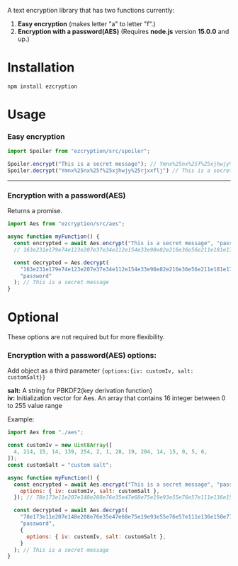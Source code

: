 A text encryption library that has two functions currently:

1. **Easy encryption** (makes letter "a" to letter "f".)
2. **Encryption with a password(AES)** (Requires **node.js** version **15.0.0** and up.)

# Installation
```
npm install ezcryption
```

# Usage

### Easy encryption
```js
import Spoiler from "ezcryption/src/spoiler";

Spoiler.encrypt("This is a secret message"); // Ymnx%25nx%25f%25xjhwjy%25rjxxflj
Spoiler.decrypt("Ymnx%25nx%25f%25xjhwjy%25rjxxflj") // This is a secret message
```

------

### Encryption with a password(AES)
Returns a promise.
```js
import Aes from "ezcryption/src/aes";

async function myFunction() {
  const encrypted = await Aes.encrypt("This is a secret message", "password");
  // 163e231e179e74e123e207e37e34e112e154e33e98e82e216e36e56e211e181e173e232e238e10e81e134e207e99e68e193e98e215e248e166

  const decrypted = Aes.decrypt(
    "163e231e179e74e123e207e37e34e112e154e33e98e82e216e36e56e211e181e173e232e238e10e81e134e207e99e68e193e98e215e248e166",
    "password"
  ); // This is a secret message
}
```

# Optional
These options are not required but for more flexibility.

### Encryption with a password(AES) options:

Add object as a third parameter `{options:{iv: customIv, salt: customSalt}}`

**salt:** A string for PBKDF2(key derivation function)  
**iv:** Initialization vector for Aes. An array that contains 16 integer between 0 to 255 value range

Example:  
```js
import Aes from "./aes";

const customIv = new Uint8Array([
  4, 214, 15, 14, 139, 254, 2, 1, 28, 19, 204, 14, 15, 0, 5, 6,
]);
const customSalt = "custom salt";

async function myFunction() {
  const encrypted = await Aes.encrypt("This is a secret message", "password", {
    options: { iv: customIv, salt: customSalt },
  }); // 78e173e11e207e148e208e76e35e47e68e75e19e93e55e76e57e111e136e150e77e44e89e69e104e110e131e196e154e32e22e39e220

  const decrypted = await Aes.decrypt(
    "78e173e11e207e148e208e76e35e47e68e75e19e93e55e76e57e111e136e150e77e44e89e69e104e110e131e196e154e32e22e39e220",
    "password",
    {
      options: { iv: customIv, salt: customSalt },
    }
  ); // This is a secret message
}
```

